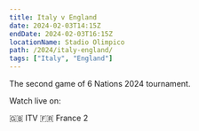 ```yaml
---
title: Italy v England
date: 2024-02-03T14:15Z
endDate: 2024-02-03T16:15Z
locationName: Stadio Olimpico
path: /2024/italy-england/
tags: ["Italy", "England"]
---
```


The second game of 6 Nations 2024 tournament.

Watch live on:

🇬🇧 ITV
🇫🇷 France 2
